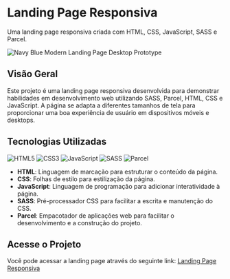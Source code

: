 # Landing Page Responsiva

Uma landing page responsiva criada com HTML, CSS, JavaScript, SASS e Parcel.

![Navy Blue Modern Landing Page Desktop Prototype](https://github.com/user-attachments/assets/49d6b4ba-df93-4495-9332-6495afcc3fec)

## Visão Geral

Este projeto é uma landing page responsiva desenvolvida para demonstrar habilidades em desenvolvimento web utilizando SASS, Parcel, HTML, CSS e JavaScript. A página se adapta a diferentes tamanhos de tela para proporcionar uma boa experiência de usuário em dispositivos móveis e desktops.

## Tecnologias Utilizadas

![HTML5](https://img.shields.io/badge/-HTML5-E34F26?style=flat&logo=html5&logoColor=white)
![CSS3](https://img.shields.io/badge/-CSS3-1572B6?style=flat&logo=css3&logoColor=white)
![JavaScript](https://img.shields.io/badge/-JavaScript-F7DF1E?style=flat&logo=javascript&logoColor=black)
![SASS](https://img.shields.io/badge/-SASS-CC6699?style=flat&logo=sass&logoColor=white)
![Parcel](https://img.shields.io/badge/-Parcel-bc3e3e?style=flat&logo=parcel&logoColor=white)

- **HTML**: Linguagem de marcação para estruturar o conteúdo da página.
- **CSS**: Folhas de estilo para estilização da página.
- **JavaScript**: Linguagem de programação para adicionar interatividade à página.
- **SASS**: Pré-processador CSS para facilitar a escrita e manutenção do CSS.
- **Parcel**: Empacotador de aplicações web para facilitar o desenvolvimento e a construção do projeto.

## Acesse o Projeto

Você pode acessar a landing page através do seguinte link: [Landing Page Responsiva](https://ebac-tech-talks-wine.vercel.app/)
